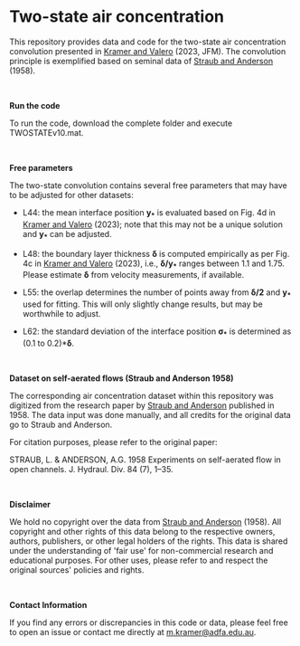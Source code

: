 # Two-state air concentration
This repository provides data and code for the two-state air concentration convolution presented in [Kramer and Valero](https://doi.org/10.1017/jfm.2023.440) (2023, JFM). The convolution principle is exemplified based on seminal data of [Straub and Anderson](https://doi.org/10.1061/JYCEAJ.0000261) (1958).

<br />

**Run the code**

To run the code, download the complete folder and execute TWOSTATEv10.mat. 

<br />

**Free parameters**

The two-state convolution contains several free parameters that may have to be adjusted for other datasets:

- L44: the mean interface position **y<sub>*</sub>** is evaluated based on Fig. 4d in [Kramer and Valero](https://doi.org/10.1017/jfm.2023.440) (2023); note that this may not be a unique solution and **y<sub>*</sub>** can be adjusted.

- L48: the boundary layer thickness **δ** is computed empirically as per Fig. 4c in  [Kramer and Valero](https://doi.org/10.1017/jfm.2023.440) (2023), i.e., **δ/y<sub>*</sub>** ranges between 1.1 and 1.75. Please estimate **δ** from velocity measurements, if available.

- L55: the overlap determines the number of points away from **δ/2** and **y<sub>*</sub>** used for fitting. This will only slightly change results, but may be worthwhile to adjust.

- L62: the standard deviation of the interface position **σ<sub>*</sub>** is determined as (0.1 to 0.2)***δ**.

  <br />

**Dataset on self-aerated flows (Straub and Anderson 1958)**

The corresponding air concentration dataset within this repository was digitized from the research paper by [Straub and Anderson](https://doi.org/10.1061/JYCEAJ.0000261) published in 1958. The data input was done manually, and all credits for the original data go to Straub and Anderson.

For citation purposes, please refer to the original paper:

STRAUB, L. & ANDERSON, A.G. 1958 Experiments on self-aerated flow in open channels. J. Hydraul. Div. 84 (7), 1–35.

<br />

**Disclaimer**

We hold no copyright over the data from [Straub and Anderson](https://doi.org/10.1061/JYCEAJ.0000261) (1958). All copyright and other rights of this data belong to the respective owners, authors, publishers, or other legal holders of the rights. This data is shared under the understanding of 'fair use' for non-commercial research and educational purposes. For other uses, please refer to and respect the original sources' policies and rights.

<br />

**Contact Information**

If you find any errors or discrepancies in this code or data, please feel free to open an issue or contact me directly at m.kramer@adfa.edu.au.
